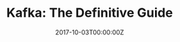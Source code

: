 ---
title: "Kafka: The Definitive Guide"
summary: "Kafka コミッター/PMCメンバーによる初めてのKafkaをメインに扱った書籍です。Kafkaのアーキテクチャからアプリケーションの設定、運用観点におけるベストプラクティス等、幅広い領域をカバーしています。 (英語)"
authors:
  - hashi
tags:
  - ebook
  - Kafka Core
  - Kafka Connect
  - Stream Processing
date: '2017-10-03T00:00:00Z'
featured: true

links:
url_code: ''
url_pdf: 'https://www.confluent.io/resources/kafka-the-definitive-guide/'
url_slides: ''
url_video: ''
---